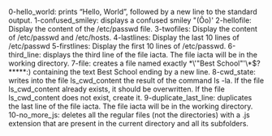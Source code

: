 0-hello_world: prints “Hello, World”, followed by a new line to the standard output.
1-confused_smiley: displays a confused smiley "(Ôo)'
2-hellofile: Display the content of the /etc/passwd file.
3-twofiles: Display the content of /etc/passwd and /etc/hosts.
4-lastlines: Display the last 10 lines of /etc/passwd
5-firstlines: Display the first 10 lines of /etc/passwd.
6-third_line: displays the third line of the file iacta. The file iacta will be in the working directory.
7-file: creates a file named exactly \*\\'"Best School"\'\\*$\?\*\*\*\*\*:) containing the text Best School ending by a new line.
8-cwd_state: writes into the file ls_cwd_content the result of the command ls -la. If the file ls_cwd_content already exists, it should be overwritten. If the file ls_cwd_content does not exist, create it.
9-duplicate_last_line: duplicates the last line of the file iacta. The file iacta will be in the working directory.
10-no_more_js: deletes all the regular files (not the directories) with a .js extension that are present in the current directory and all its subfolders.
